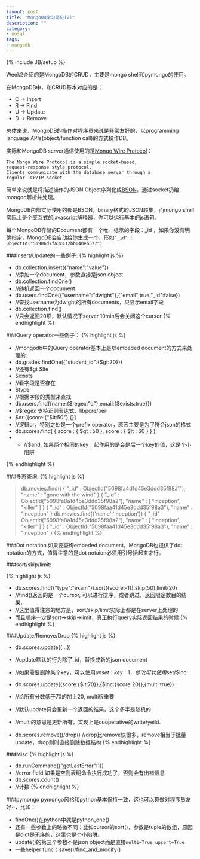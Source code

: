 ```yaml
---
layout: post
title: "MongoDB学习笔记(2)"
description: ""
category: 
- nosql
tags:
- mongodb
---
```

{% include JB/setup %}

Week2介绍的是MongoDB的CRUD，主要是mongo shell和pymongo的使用。

在MongoDB中，和CRUD基本对应的是：

* C -> Insert
* R -> Find
* U -> Update
* D -> Remove

总体来说，MongoDB的操作对程序员来说是非常友好的，以programming language APIs(object/function call)的方式操作DB。

实际和MongoDB server通信使用的是[Mongo Wire Protocol](http://www.mongodb.org/display/DOCS/Mongo+Wire+Protocol)：

	The Mongo Wire Protocol is a simple socket-based,
	request-response style protocol.
	Clients communicate with the database server through a 
	regular TCP/IP socket

简单来说就是将描述操作的JSON Object序列化成[BSON](http://bsonspec.org/)，通过socket扔给mongod解析并处理。

MongoDB内部实际使用的都是BSON，binary格式的JSON超集，而mongo shell实际上是个交互式的javascript解释器，你可以运行基本的js语句。

每个MongoDB存储的Document都有一个唯一标示的字段：_id ，如果你没有明确指定，MongoDB会自动给你生成一个，形如`"_id" : ObjectId("50906d7fa3c412bb040eb577")`

###Insert/Update的一些例子:
{% highlight js %}
* db.collection.insert({"name":"value"})
* //添加一个document，参数直接是json object
* db.collection.findOne()
* //随机返回一个document
* db.users.findOne({"username":"dwight"},{"email":true,"_id":false})
* //查找username为dwight的所有documents，只显示email字段
* db.collection.find()
* //只会返回20项，默认情况下server 10min后会关闭这个cursor
{% endhighlight %}

###Query operator一些例子：
{% highlight js %}
* //mongodb中的Query operator基本上是以embeded document的方式来处理的:
* db.grades.findOne({"student_id":{$gt:20}})
* //还有$gt $lte
* $exists
* //看字段是否存在
* $type
* //根据字段的类型来查找
* db.users.find({name:{$regex:"q"},email:{$exists:true}})
* //$regex 支持正则表达式，libpcre/perl
* $or:[{score:{"$lt:50"},{}]
* //逻辑or，特别之处是一个prefix operator，原因主要是为了符合json的格式
* db.scores.find( { score : { $gt : 50 }, score : { $lt : 60 } } );
* - //$and, 如果两个相同的key，起作用的是会是后一个key的值，这是个小陷阱

{% endhighlight %}

###多态查询:
{% highlight js %}
> db.movies.find()
{ "_id" : ObjectId("5098fa4d1d45e3ddd35f98a1"), "name" : "gone with the wind" }
{ "_id" : ObjectId("5098fa8a1d45e3ddd35f98a2"), "name" : [ "inception", "killer" ] }
{ "_id" : ObjectId("5098faa41d45e3ddd35f98a3"), "name" : "inception" }
> db.movies.find({'name':'inception'})
{ "_id" : ObjectId("5098fa8a1d45e3ddd35f98a2"), "name" : [ "inception", "killer" ] }
{ "_id" : ObjectId("5098faa41d45e3ddd35f98a3"), "name" : "inception" }
{% endhighlight %}

###Dot notation
如果要查询embeded document，MongoDB也提供了dot notation的方式，值得注意的是dot notaion必须用引号括起来才行。

###sort/skip/limit:

{% highlight js %}

* db.scores.find({"type":"exam"}).sort({score:-1}).skip(50).limit(20)
* //find()返回的是一个cursor, 可以进行排序，或者跳过，返回限定数目的结果，
* //这里值得注意的地方是，sort/skip/limit实际上都是在server上处理的
* 而且顺序一定是sort->skip->limit，真正执行query实际返回结果的时候
{% endhighlight %}

###Update/Remove/Drop
{% highlight js %}

* db.scores.update({…})
* //update默认的行为除了_id，替换成新的json document
* //如果需要删除某个key，可以使用$unset:{key:1}，修改可以使用$set/$inc:

* db.scores.update({score:{$lt:70}},{$inc:{score:20}},{multi:true})
* //给所有分数低于70的加上20, multi很重要  
* //默认update只会更新一个返回的结果，这个多半是随机的  
* //multi的意思是更新所有，实现上是cooperative的write/yeild.

* db.scores.remove()/drop() 
//drop比remove快很多，remove相当于批量update，drop则时直接删除数据结构
{% endhighlight %}


###Misc
{% highlight js %}

* db.runCommand({"getLastError":1})
* //error field 如果是空则表明命令执行成功了，否则会有出错信息
* db.scores.count()
* //计数
{% endhighlight %}

###pymongo
pymongo风格和python基本保持一致，这也可以算做对程序员友好~，比如：

* findOne()在python中就是python_one()
* 还有一些参数上的略微不同：比如cursor的sort()，参数是tuple的数组，原因是dict是无序的，这里也是个小陷阱。
* update()的第三个参数不是json object而是直接`multi=True upsert=True`
* 一些helper func：save()/find_and_modify()	
